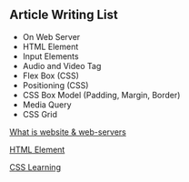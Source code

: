 
## Article Writing List
- On Web Server
- HTML Element
- Input Elements
- Audio and Video Tag
- Flex Box (CSS)
- Positioning (CSS)
- CSS Box Model (Padding, Margin, Border)
- Media Query 
- CSS Grid

[What is website & web-servers](https://rahul1010.hashnode.dev/what-is-website-web-servers)

[HTML Element](https://rahul1010.hashnode.dev/html-learning)

[CSS Learning](https://rahul1010.hashnode.dev/css-learning)

